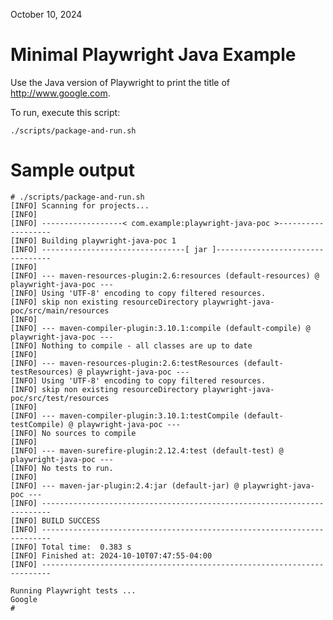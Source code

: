 October 10, 2024


# Minimal Playwright Java Example

Use the Java version of Playwright to 
print the title of http://www.google.com.

To run, execute this script:

    ./scripts/package-and-run.sh


# Sample output

    # ./scripts/package-and-run.sh
    [INFO] Scanning for projects...
    [INFO]
    [INFO] ------------------< com.example:playwright-java-poc >-------------------
    [INFO] Building playwright-java-poc 1
    [INFO] --------------------------------[ jar ]---------------------------------
    [INFO]
    [INFO] --- maven-resources-plugin:2.6:resources (default-resources) @ playwright-java-poc ---
    [INFO] Using 'UTF-8' encoding to copy filtered resources.
    [INFO] skip non existing resourceDirectory playwright-java-poc/src/main/resources
    [INFO]
    [INFO] --- maven-compiler-plugin:3.10.1:compile (default-compile) @ playwright-java-poc ---
    [INFO] Nothing to compile - all classes are up to date
    [INFO]
    [INFO] --- maven-resources-plugin:2.6:testResources (default-testResources) @ playwright-java-poc ---
    [INFO] Using 'UTF-8' encoding to copy filtered resources.
    [INFO] skip non existing resourceDirectory playwright-java-poc/src/test/resources
    [INFO]
    [INFO] --- maven-compiler-plugin:3.10.1:testCompile (default-testCompile) @ playwright-java-poc ---
    [INFO] No sources to compile
    [INFO]
    [INFO] --- maven-surefire-plugin:2.12.4:test (default-test) @ playwright-java-poc ---
    [INFO] No tests to run.
    [INFO]
    [INFO] --- maven-jar-plugin:2.4:jar (default-jar) @ playwright-java-poc ---
    [INFO] ------------------------------------------------------------------------
    [INFO] BUILD SUCCESS
    [INFO] ------------------------------------------------------------------------
    [INFO] Total time:  0.383 s
    [INFO] Finished at: 2024-10-10T07:47:55-04:00
    [INFO] ------------------------------------------------------------------------
    
    Running Playwright tests ...
    Google
    # 
